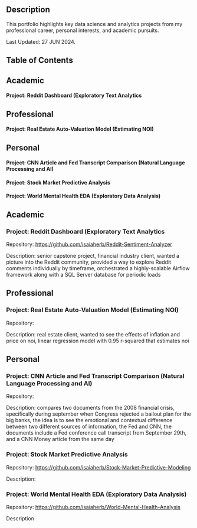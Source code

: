 ## Description
This portfolio highlights key data science and analytics projects from my professional career, personal interests, and academic pursuits.

Last Updated: 27 JUN 2024.

## Table of Contents
## Academic
#### Project: Reddit Dashboard (Exploratory Text Analytics
## Professional
#### Project: Real Estate Auto-Valuation Model (Estimating NOI)
## Personal 
#### Project: CNN Article and Fed Transcript Comparison (Natural Language Processing and AI)
#### Project: Stock Market Predictive Analysis
#### Project: World Mental Health EDA (Exploratory Data Analysis)

## Academic
### Project: Reddit Dashboard (Exploratory Text Analytics
Repository: https://github.com/isaiaherb/Reddit-Sentiment-Analyzer 

Description: senior capstone project, financial industry client, wanted a picture into the Reddit community, provided a way to explore Reddit comments individually by timeframe, orchestrated a highly-scalable Airflow framework along with a SQL Server database for periodic loads

## Professional
### Project: Real Estate Auto-Valuation Model (Estimating NOI)
Repository: 

Description: real estate client, wanted to see the effects of inflation and price on noi, linear regression model with 0.95 r-squared that estimates noi

## Personal
### Project: CNN Article and Fed Transcript Comparison (Natural Language Processing and AI)
Repository: 

Description: compares two documents from the 2008 financial crisis, specifically during september when Congress rejected a bailout plan for the big banks, the idea is to see the emotional and contextual difference between two different sources of information, the Fed and CNN, the documents include a Fed conference call transcript from September 29th, and a CNN Money article from the same day

### Project: Stock Market Predictive Analysis
Repository: https://github.com/isaiaherb/Stock-Market-Predictive-Modeling

Description:

### Project: World Mental Health EDA (Exploratory Data Analysis)
Repository: https://github.com/isaiaherb/World-Mental-Health-Analysis

Description

